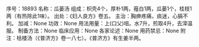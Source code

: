 序号：18893
名称：瓜蒌汤
组成：枳壳4个，厚朴1两，薤白1两，瓜蒌1个，桂枝1两（有热除此1味）。
出处：《妇人良方》卷五。
主治：胸痹疼痛，痰迷，心膈不利。
加减：None
功效：None
用法用量：上(口父)咀。水7升，煎取4升，去滓温服。
制备方法：None
临床应用：None
各家论述：None
用药禁忌：None
附注：栝楼汤（《普济方》卷一八七）。《普济方》有生姜半两。
